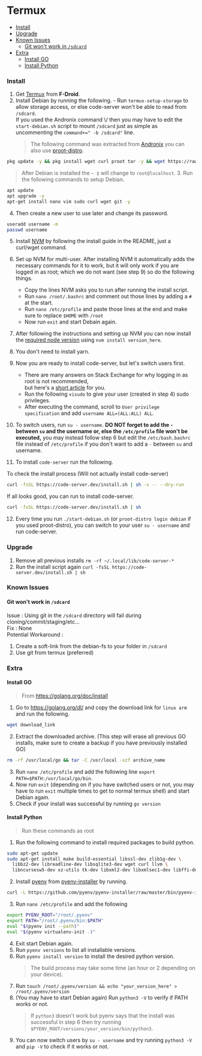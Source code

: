 <!-- START doctoc generated TOC please keep comment here to allow auto update -->
<!-- DON'T EDIT THIS SECTION, INSTEAD RE-RUN doctoc TO UPDATE -->
# Termux

- [Install](#install)
- [Upgrade](#upgrade)
- [Known Issues](#known-issues)
  - [Git won't work in `/sdcard`](#git-wont-work-in-sdcard)
- [Extra](#extra)
  - [Install GO](#install-go)
  - [Install Python](#install-python)

<!-- END doctoc generated TOC please keep comment here to allow auto update -->

### Install

1. Get [Termux](https://f-droid.org/en/packages/com.termux/) from **F-Droid**.
2. Install Debian by running the following. - Run `termux-setup-storage` to allow storage access, or else code-server won't be able to read from `/sdcard`.\
    If you used the Andronix command \\/ then you may have to edit the `start-debian.sh` script to mount `/sdcard` just as simple as uncommenting the `command+=" -b /sdcard"` line.
   > The following command was extracted from [Andronix](https://andronix.app/) you can also use [proot-distro](https://github.com/termux/proot-distro).

```bash
pkg update -y && pkg install wget curl proot tar -y && wget https://raw.githubusercontent.com/AndronixApp/AndronixOrigin/master/Installer/Debian/debian.sh -O debian.sh && chmod +x debian.sh && bash debian.sh
```

> After Debian is installed the `~ $` will change to `root@localhost`. 3. Run the following commands to setup Debian.

```bash
apt update
apt upgrade -y
apt-get install nano vim sudo curl wget git -y
```

4. Then create a new user to use later and change its password.

```bash
useradd username -m
passwd username
```

5. Install [NVM](https://github.com/nvm-sh/nvm) by following the install guide in the README, just a curl/wget command.
6. Set up NVM for multi-user. After installing NVM it automatically adds the necessary commands for it to work, but it will only work if you are logged in as root; which we do not want (see step 9) so do the following things.

   - Copy the lines NVM asks you to run after running the install script.
   - Run `nano /root/.bashrc` and comment out those lines by adding a `#` at the start.
   - Run `nano /etc/profile` and paste those lines at the end and make sure to replace `$HOME` with `/root`
   - Now run `exit` and start Debain again.

7. After following the instructions and setting up NVM you can now install the [required node version](https://coder.com/docs/code-server/latest/npm#nodejs-version) using `nvm install version_here`.
8. You don't need to install yarn.
9. Now you are ready to install code-server, but let's switch users first.
   - There are many answers on Stack Exchange for why logging in as root is not recommended,\
     but here's a [short article](https://www.howtogeek.com/124950/htg-explains-why-you-shouldnt-log-into-your-linux-system-as-root/) for you.
   - Run the following `visudo` to give your user (created in step 4) sudo privileges.
   - After executing the command, scroll to `User privilege specification` and add `username ALL=(ALL:ALL) ALL`.
10. To switch users, run `su - username`. **DO NOT forget to add the `-` between `su` and the username or, else the `/etc/profile` file won't be executed,** you may instead follow step 6 but edit the `/etc/bash.bashrc` file instead of `/etc/profile` if you don't want to add a `-` between `su` and username.

11. To install `code-server` run the following.

To check the install process (Will not actually install code-server)

```bash
curl -fsSL https://code-server.dev/install.sh | sh -s -- --dry-run
```

If all looks good, you can run to install code-server.

```bash
curl -fsSL https://code-server.dev/install.sh | sh
```

12. Every time you run `./start-debian.sh` (or `proot-distro login debian` if you used proot-distro), you can switch to your user `su - username` and run code-server.

### Upgrade

1. Remove all previous installs `rm -rf ~/.local/lib/code-server-*`
2. Run the install script again `curl -fsSL https://code-server.dev/install.sh | sh`

### Known Issues

#### Git won't work in `/sdcard`

Issue : Using git in the `/sdcard` directory will fail during cloning/commit/staging/etc...\
Fix : None\
Potential Workaround :

1. Create a soft-link from the debian-fs to your folder in `/sdcard`
2. Use git from termux (preferred)

### Extra

#### Install GO

> From https://golang.org/doc/install

1. Go to https://golang.org/dl/ and copy the download link for `linux arm` and run the following.

```bash
wget download_link
```

2. Extract the downloaded archive. (This step will erase all previous GO installs, make sure to create a backup if you have previously installed GO)

```bash
rm -rf /usr/local/go && tar -C /usr/local -xzf archive_name
```

3. Run `nano /etc/profile` and add the following line `export PATH=$PATH:/usr/local/go/bin`.
4. Now run `exit` (depending on if you have switched users or not, you may have to run `exit` multiple times to get to normal termux shell) and start Debian again.
5. Check if your install was successful by running `go version`

#### Install Python

> Run these commands as root

1. Run the following command to install required packages to build python.

```bash
sudo apt-get update
sudo apt-get install make build-essential libssl-dev zlib1g-dev \
  libbz2-dev libreadline-dev libsqlite3-dev wget curl llvm \
  libncursesw5-dev xz-utils tk-dev libxml2-dev libxmlsec1-dev libffi-dev liblzma-dev
```

2. Install [pyenv](https://github.com/pyenv/pyenv/) from [pyenv-installer](https://github.com/pyenv/pyenv-installer) by running.

```bash
curl -L https://github.com/pyenv/pyenv-installer/raw/master/bin/pyenv-installer | bash
```

3. Run `nano /etc/profile` and add the following

```bash
export PYENV_ROOT="/root/.pyenv"
export PATH="/root/.pyenv/bin:$PATH"
eval "$(pyenv init --path)"
eval "$(pyenv virtualenv-init -)"
```

4. Exit start Debian again.
5. Run `pyenv versions` to list all installable versions.
6. Run `pyenv install version` to install the desired python version.
   > The build process may take some time (an hour or 2 depending on your device).
7. Run `touch /root/.pyenv/version && echo "your_version_here" > /root/.pyenv/version`
8. (You may have to start Debian again) Run `python3 -V` to verify if PATH works or not.
   > If `python3` doesn't work but pyenv says that the install was successful in step 6 then try running `$PYENV_ROOT/versions/your_version/bin/python3`.
9. You can now switch users by `su - username` and try running `python3 -V` and `pip -V` to check if it works or not.
